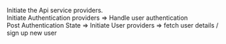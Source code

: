 Initiate the Api service providers. \
Initiate Authentication providers => Handle user authentication \
Post Authentication State => Initiate User providers => fetch user details / sign up new user
